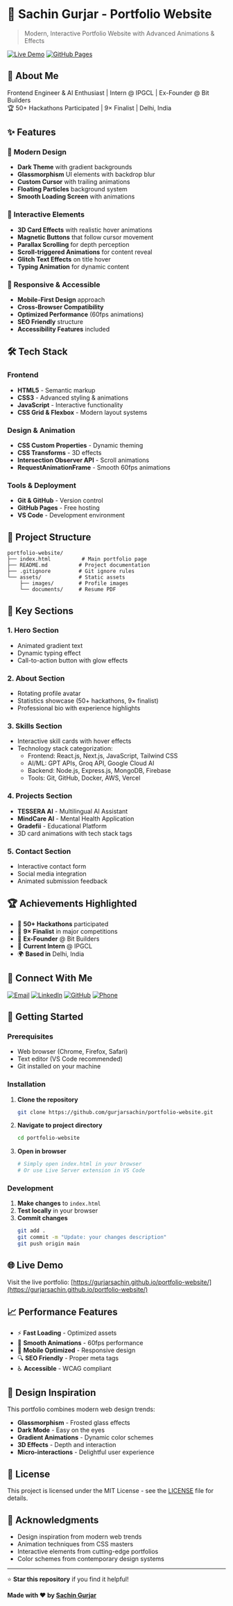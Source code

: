 # 🚀 Sachin Gurjar - Portfolio Website

> Modern, Interactive Portfolio Website with Advanced Animations & Effects

[![Live Demo](https://img.shields.io/badge/Live-Demo-brightgreen?style=for-the-badge&logo=github-pages)](https://gurjarsachin.github.io/portfolio-website/)
[![GitHub Pages](https://img.shields.io/badge/Deployed%20on-GitHub%20Pages-blue?style=for-the-badge&logo=github)](https://github.com/gurjarsachin/portfolio-website)

## 🌟 About Me

Frontend Engineer & AI Enthusiast | Intern @ IPGCL | Ex-Founder @ Bit Builders  
🏆 50+ Hackathons Participated | 9× Finalist | Delhi, India

## ✨ Features

### 🎨 **Modern Design**
- **Dark Theme** with gradient backgrounds
- **Glassmorphism** UI elements with backdrop blur
- **Custom Cursor** with trailing animations
- **Floating Particles** background system
- **Smooth Loading Screen** with animations

### 🎯 **Interactive Elements**
- **3D Card Effects** with realistic hover animations
- **Magnetic Buttons** that follow cursor movement  
- **Parallax Scrolling** for depth perception
- **Scroll-triggered Animations** for content reveal
- **Glitch Text Effects** on title hover
- **Typing Animation** for dynamic content

### 📱 **Responsive & Accessible**
- **Mobile-First Design** approach
- **Cross-Browser Compatibility**
- **Optimized Performance** (60fps animations)
- **SEO Friendly** structure
- **Accessibility Features** included

## 🛠️ **Tech Stack**

### Frontend
- **HTML5** - Semantic markup
- **CSS3** - Advanced styling & animations
- **JavaScript** - Interactive functionality
- **CSS Grid & Flexbox** - Modern layout systems

### Design & Animation
- **CSS Custom Properties** - Dynamic theming
- **CSS Transforms** - 3D effects
- **Intersection Observer API** - Scroll animations  
- **RequestAnimationFrame** - Smooth 60fps animations

### Tools & Deployment
- **Git & GitHub** - Version control
- **GitHub Pages** - Free hosting
- **VS Code** - Development environment

## 📂 **Project Structure**

```
portfolio-website/
├── index.html          # Main portfolio page
├── README.md          # Project documentation  
├── .gitignore         # Git ignore rules
└── assets/            # Static assets
    ├── images/        # Profile images
    └── documents/     # Resume PDF
```

## 🚀 **Key Sections**

### 1. **Hero Section**
- Animated gradient text
- Dynamic typing effect
- Call-to-action button with glow effects

### 2. **About Section** 
- Rotating profile avatar
- Statistics showcase (50+ hackathons, 9× finalist)
- Professional bio with experience highlights

### 3. **Skills Section**
- Interactive skill cards with hover effects
- Technology stack categorization:
  - Frontend: React.js, Next.js, JavaScript, Tailwind CSS
  - AI/ML: GPT APIs, Groq API, Google Cloud AI
  - Backend: Node.js, Express.js, MongoDB, Firebase
  - Tools: Git, GitHub, Docker, AWS, Vercel

### 4. **Projects Section**
- **TESSERA AI** - Multilingual AI Assistant
- **MindCare AI** - Mental Health Application  
- **Gradefii** - Educational Platform
- 3D card animations with tech stack tags

### 5. **Contact Section**
- Interactive contact form
- Social media integration
- Animated submission feedback

## 🏆 **Achievements Highlighted**

- 🎯 **50+ Hackathons** participated
- 🥇 **9× Finalist** in major competitions
- 🚀 **Ex-Founder** @ Bit Builders
- 💼 **Current Intern** @ IPGCL
- 🌍 **Based in** Delhi, India

## 🔗 **Connect With Me**

[![Email](https://img.shields.io/badge/Email-sachingurjar9711%40gmail.com-red?style=for-the-badge&logo=gmail)](mailto:sachingurjar9711@gmail.com)
[![LinkedIn](https://img.shields.io/badge/LinkedIn-sachin--gurjar-blue?style=for-the-badge&logo=linkedin)](https://www.linkedin.com/in/sachin-gurjar-a8912a2a3/)
[![GitHub](https://img.shields.io/badge/GitHub-gurjarsachin-black?style=for-the-badge&logo=github)](https://github.com/gurjarsachin)
[![Phone](https://img.shields.io/badge/Phone-%2B91%209971071913-green?style=for-the-badge&logo=whatsapp)](tel:+919971071913)

## 🚦 **Getting Started**

### Prerequisites
- Web browser (Chrome, Firefox, Safari)
- Text editor (VS Code recommended)
- Git installed on your machine

### Installation

1. **Clone the repository**
   ```bash
   git clone https://github.com/gurjarsachin/portfolio-website.git
   ```

2. **Navigate to project directory**
   ```bash
   cd portfolio-website
   ```

3. **Open in browser**
   ```bash
   # Simply open index.html in your browser
   # Or use Live Server extension in VS Code
   ```

### Development

1. **Make changes** to `index.html`
2. **Test locally** in your browser
3. **Commit changes**
   ```bash
   git add .
   git commit -m "Update: your changes description"
   git push origin main
   ```

## 🌐 **Live Demo**

Visit the live portfolio: [https://gurjarsachin.github.io/portfolio-website/](https://gurjarsachin.github.io/portfolio-website/)

## 📈 **Performance Features**

- ⚡ **Fast Loading** - Optimized assets
- 🎨 **Smooth Animations** - 60fps performance
- 📱 **Mobile Optimized** - Responsive design
- 🔍 **SEO Friendly** - Proper meta tags
- ♿ **Accessible** - WCAG compliant

## 🎨 **Design Inspiration**

This portfolio combines modern web design trends:
- **Glassmorphism** - Frosted glass effects
- **Dark Mode** - Easy on the eyes
- **Gradient Animations** - Dynamic color schemes
- **3D Effects** - Depth and interaction
- **Micro-interactions** - Delightful user experience

## 📝 **License**

This project is licensed under the MIT License - see the [LICENSE](LICENSE) file for details.

## 🙏 **Acknowledgments**

- Design inspiration from modern web trends
- Animation techniques from CSS masters
- Interactive elements from cutting-edge portfolios
- Color schemes from contemporary design systems

---

⭐ **Star this repository** if you find it helpful!

**Made with ❤️ by [Sachin Gurjar](https://github.com/gurjarsachin)**
